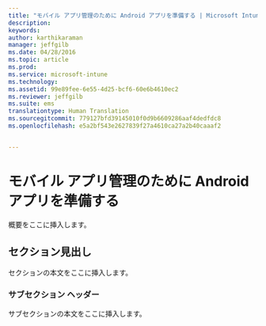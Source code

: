 ```yaml
---
title: "モバイル アプリ管理のために Android アプリを準備する | Microsoft Intune"
description: 
keywords: 
author: karthikaraman
manager: jeffgilb
ms.date: 04/28/2016
ms.topic: article
ms.prod: 
ms.service: microsoft-intune
ms.technology: 
ms.assetid: 99e89fee-6e55-4d25-bcf6-60e6b4610ec2
ms.reviewer: jeffgilb
ms.suite: ems
translationtype: Human Translation
ms.sourcegitcommit: 779127bfd39145010f0d9b6609286aaf4dedfdc8
ms.openlocfilehash: e5a2bf543e2627839f27a4610ca27a2b40caaaf2


---
```


# モバイル アプリ管理のために Android アプリを準備する
概要をここに挿入します。

## セクション見出し
セクションの本文をここに挿入します。

### サブセクション ヘッダー
サブセクションの本文をここに挿入します。




<!--HONumber=Jun16_HO4-->


